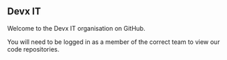 ## Devx IT
Welcome to the Devx IT organisation on GitHub.

You will need to be logged in as a member of the correct team to view our code repositories.
